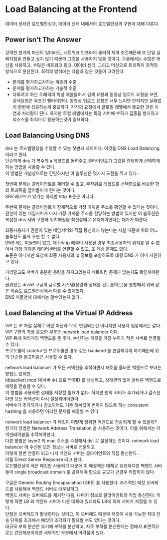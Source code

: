 
# Load Balancing at the Frontend
데이터 센터간 로드벨런싱과, 데이터 센터 내에서의 로드벨런싱의 구현에 대해 다룬다.  

## Power isn't The Answer
강력한 한개의 머신이 있더라도, 네트워크 인프라의 물리적 제약 조건때문에 또 단일 실패지점을 만들고 싶지 않기 때문에 그것을 사용하지 않을 것이다.
구글에서는 수많은 머신을 사용하고, 수많은 네트워크 링크, 데이터 센터, 그리고 머신으로 트래픽이 최적의 방식으로 분산된다.
최적의 방식에는 다음과 같은 것들이 고려된다.
- 문제를 평가하고자하는 계층의 수준
- 문제를 평가하고자하는 기술적 수준
- 다루려고 하는 트래픽의 특성
예를들어서 검색 요청과 동영상 업로드 요청을 보면, 검색요청은 무조건 빨라야한다. 동영상 업로드 요청은 너무 느리면 안되지만 실패없이 한번에 성공하는게 중요하다.
각각의 요청에서 글로벌 레벨에서 중요한 것은 지연과 처리량이 된다. 
하지만 로컬 레벨에서는 특정 서버에 부하가 집중을 방지하고 리소스를 최적으로 활용하는것이 중요하다.

## Load Balancing Using DNS
dns 는 로드밸렁싱을 수행할 수 있는 첫번째 레이어다. 이것을 DNS Load Balancing 이라고 한다.  
단순하게 dns 가 복수의 a 레코드를 돌려주고 클라이언트가 그것을 랜덤하게 선택하게 하는 방법을 사용할 수 있다.   
이 방법은 개념상으로는 간단하지만 이 솔루션은 몇가지 도전을 쥐고 있다.  

첫번째 문제는 클라이언트를 제어할 수 없고, 무작위로 레코드를 선택함으로 비슷한 향의 트래픽을 끌어들이게 된다는 것이다.  
SRV 레코드가 있기는 하지만 http 표준은 아니다.  
			
두번째 문제는 클라이언트가 잠재적으로 가장 가까운 주소를 확인할 수 없다는 것이다.   
권한이 있는 네임서버가 다시 가장 가까운 주소를 할당하는 방법이 있지만 이 솔루션은 복잡한 dns 서버 구현과 위치매핑을 최신상태로 유지해야한다는 대가가 따른다.  

최종사용자가 권한이 있는 네임서버와 직접 통신하지 않는다는 사실 때문에 위의 어느 솔루션도 쉽게 구현 할 수 없다.  
DNS 에는 미들맨이 있고, 재귀적 ip 해결이 사용된 경우 최종사용자의 위치를 알 수 없어서 가장 가까운 데이터센터를 연결할 수 없고, 또 캐슁 문제도 있다.  
표준은 아니지만 요청에 최종 사용자의 ip 정보를 포함하도록 대형 DNS 가 이미 지원하고 있다.  

거리말고도 서버가 충분한 용량을 하지고있는지 네트워킹 문제가 없는지도 확인해야한다.  
권위있는 dns와 구글의 글로벌 시스템(용량과 상태를 컨트롤하는)을 통합해서 위와 같은 이슈도 로드밸런싱에서 다룰 수 있게했다.  
DNS 미들맨에 대해서는 할수있는게 없다.


## Load Balancing at the Virtual IP Address
VIP 는 IP 처럼 실제로 어떤 머신과 1:1로 연결되는건 아니지만 사용자 입장에서는 같다.  
VIP 구현의 가장 중요한 부분은 network load balancer 이다.  
VIP 뒤에 여러개의 백엔드를 둔 후에, 수신하는 패킷을 가장 부하가 적은 서버로 연결할 수 있다.  
프로토콜이 stateful 한 프로토콜인 경우 같은 backend 를 연결해줘야 하기때문에 위의 단순한 알고리즘은 사용할 수 없다.  

network load balancer 가 모든 커넥션을 추적하면서 패킷을 올바른 백엔드로 보내는 방법도 있지만,  
id(packet) mod N(서버 수) 으로 연결ID 를 생성하고, 상태관리 없이 올바른 백엔드로 패킷을 전송할 수 있다.  
이 방법을 사용하면 상태를 저장할 필요가 없다. 하지만 만약 서버가 추가되거나 감소한다면 모든 커넥션이 다시 설정되어야한다.  
서버수가 추가되거나 감소되어도 기존 해쉬값이 변하지 않도록 하는 consistent hashing 을 사용하면 이러한 문제를 해결할 수 있다.   

network load balancer 가 패킷이 어떻게 정확한 백엔드로 전송되게 할 수 있을까?  
한가지 방법은 Network Address Translation 을 사용하는 것이다. 이를 위해서는 커넥션테이블을 추적해야한다.  
다른 방법은 layer2 의 mac 주소를 수정해서 dst 로 설정하는 것이다. network load balancer 에 수신된 모든 정보는 서버로 전달되고  
이렇게 한번 연결이 되고 나서 백엔드 서버는 클라이언트와 직접 통신한다.   
이를 Direct Server Response 라고 한다.   
로드밸런싱이 적은 패킷만 사용되기 때문에 이 해결책은 대체로 유효하지만 백엔드 서버들이 single broadcast domain 를 공유해야 함으로 규모가 큰경우 적합하지 않다.  
		
구글은 Generic Routing Encapsulation (GRE) 를 사용한다. 추가적인 패킷 오버헤드를 사용해서 백엔드 서버로 라우팅하고,  
백엔드 서버는 오버헤드를 제거한 다음, 나머지 정보로 클라이언트와 직접 통신한다. 이렇게 하면 LB 와 백엔드 서버가 다른 대륙에 있더라도 LB에 의해 서버가 지정될 수 있다.  
단점은 오버헤드가 발생한다는 것이고, 이 오버헤드 때문에 패킷이 사용 가능한 최대 전송 단위를 초과해서 패킷의 조각화가 필요할 수도 있다는 것이다.   
대규모 부하 분산은 조기에 부하를 분산하고, 자주 부하를 분산한다는 점에서 표면적으로는 간단해보이지만 세부적인 부분에서 어려움이 있다.   
